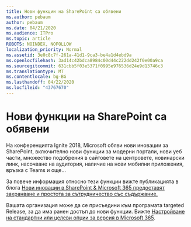 ```yaml
---
title: Нови функции на SharePoint са обявени
ms.author: pebaum
author: pebaum
ms.date: 04/21/2020
ms.audience: ITPro
ms.topic: article
ROBOTS: NOINDEX, NOFOLLOW
localization_priority: Normal
ms.assetid: 3e0c8c7f-261a-41d1-9ca3-be4a1d4ebd9a
ms.openlocfilehash: 3ad14c42bdca8984c00d44c222dd242f0e00a9ca
ms.sourcegitcommit: 631cbb5f03e5371f0995e976536d24e9d13746c3
ms.translationtype: MT
ms.contentlocale: bg-BG
ms.lasthandoff: 04/22/2020
ms.locfileid: "43767670"
---
```

# <a name="sharepoint-new-features-announced"></a>Нови функции на SharePoint са обявени

На конференцията Ignite 2018, Microsoft обяви нови иновации за SharePoint, включително нови функции за модерни портали, нови уеб части, множество подобрения в сайтовете на центровете, новинарски линк, насочване на аудитория, наличие на нови мобилни приложения, връзка с Teams и още...
  
За повече информация относно тези функции вижте публикацията в блога [Нови иновации в SharePoint &amp; Microsoft 365 предоставят захранване и простота за сътрудничество със съдържание.](https://go.microsoft.com/fwlink/?linkid=2026502)
  
Вашата организация може да се присъедини към програмата targeted Release, за да има ранен достъп до нови функции. Вижте [Настройване на стандартни или целеви опции за версия в Microsoft 365](https://docs.microsoft.com/office365/admin/manage/release-options-in-office-365).
